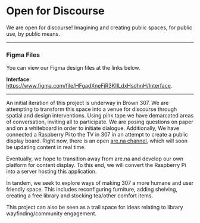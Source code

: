 # Open for Discourse
We are open for discourse! Imagining and creating public spaces, for public use, by public means.

---

### Figma Files
You can view our Figma design files at the links below.

**Interface**: https://www.figma.com/file/HFgadXneFjR3KIILdxHsdhnH/Interface.

---

An initial iteration of this project is underway in Brown 307. We are attempting to transform this space into a venue for discourse through spatial and design interventions. Using pink tape we have demarcated areas of conversation, inviting all to participate. We are posing questions on paper and on a whiteboard in order to initiate dialogue. Additionally, We have connected a Raspberry Pi to the TV in 307 in an attempt to create a public display board. Right now, there is an open [are.na channel](https://www.are.na/open-for-discourse/mica-gd-open-discourse-1518547783), which will soon be updating content in real time. 

Eventually, we hope to transition away from are.na and develop our own platform for content display. To this end, we will convert the Raspberry Pi into a server hosting this application. 

In tandem, we seek to explore ways of making 307 a more humane and user friendly space. This includes reconfiguring furniture, adding shelving, creating a free library and stocking tea/other comfort items.

This project can also be seen as a trail space for ideas relating to library wayfinding/community engagement. 

